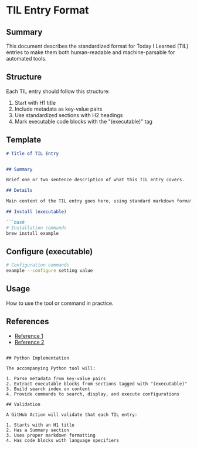 # TIL Entry Format

## Summary

This document describes the standardized format for Today I Learned (TIL) entries to make them both human-readable and machine-parsable for automated tools.

## Structure

Each TIL entry should follow this structure:

1. Start with H1 title
2. Include metadata as key-value pairs
3. Use standardized sections with H2 headings
4. Mark executable code blocks with the "(executable)" tag

## Template

```markdown
# Title of TIL Entry


## Summary

Brief one or two sentence description of what this TIL entry covers.

## Details

Main content of the TIL entry goes here, using standard markdown formatting.

## Install (executable)

```bash
# Installation commands
brew install example
```

## Configure (executable)

```bash
# Configuration commands
example --configure setting value
```

## Usage

How to use the tool or command in practice.

## References

- [Reference 1](https://example.com)
- [Reference 2](https://example.com)
```

## Python Implementation

The accompanying Python tool will:

1. Parse metadata from key-value pairs
2. Extract executable blocks from sections tagged with "(executable)"
3. Build search index on content
4. Provide commands to search, display, and execute configurations

## Validation

A GitHub Action will validate that each TIL entry:

1. Starts with an H1 title
2. Has a Summary section
3. Uses proper markdown formatting
4. Has code blocks with language specifiers